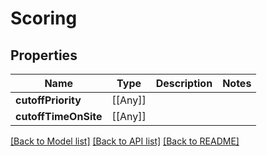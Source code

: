 # Scoring

## Properties
Name | Type | Description | Notes
------------ | ------------- | ------------- | -------------
**cutoffPriority** | [[Any]] |  | 
**cutoffTimeOnSite** | [[Any]] |  | 

[[Back to Model list]](../README.md#documentation-for-models) [[Back to API list]](../README.md#documentation-for-api-endpoints) [[Back to README]](../README.md)


